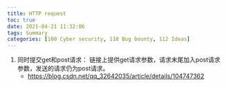 ```yaml
---
title: HTTP request
toc: true
date: 2021-04-21 11:32:06
tags: Summary
categories: [100 Cyber security, 110 Bug bounty, 112 Ideas]
---
```



1.  同时提交get和post请求： 链接上提供get请求参数，请求末尾加入post请求参数，发送的请求仍为post请求。
    * https://blog.csdn.net/qq_32642035/article/details/104747362
